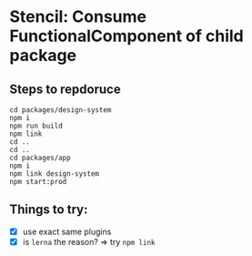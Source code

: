 # Stencil: Consume FunctionalComponent of child package

## Steps to repdoruce

```terminal
cd packages/design-system
npm i
npm run build
npm link
cd ..
cd ..
cd packages/app
npm i
npm link design-system
npm start:prod
```

## Things to try:

- [x] use exact same plugins
- [x] is `lerna` the reason? => try `npm link`
